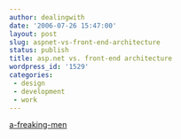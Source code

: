 ```yaml
---
author: dealingwith
date: '2006-07-26 15:47:00'
layout: post
slug: aspnet-vs-front-end-architecture
status: publish
title: asp.net vs. front-end architecture
wordpress_id: '1529'
categories:
 - design
 - development
 - work
---
```


[a-freaking-men][1]

   [1]: http://www.garrettdimon.com/archives/aspnet-vs-front-end-architecture

